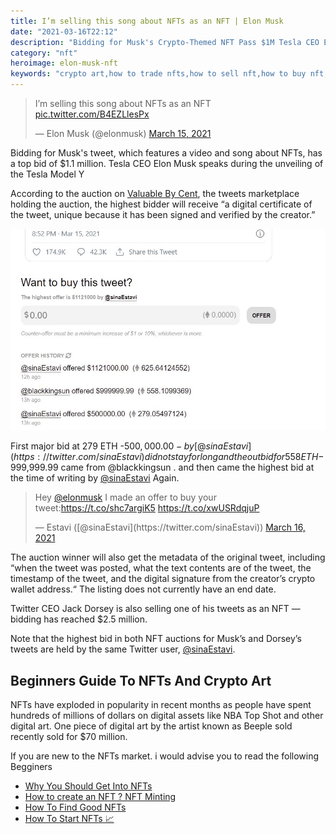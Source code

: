 ```yaml
---
title: I’m selling this song about NFTs as an NFT | Elon Musk
date: "2021-03-16T22:12"
description: "Bidding for Musk's Crypto-Themed NFT Pass $1M Tesla CEO Elon Musk speaks during the unveiling of the Tesla Model Y"
category: "nft"
heroimage: elon-musk-nft
keywords: "crypto art,how to trade nfts,how to sell nft,how to buy nft,sell nft,buy nft,trade nft"
---
```


<div class="center-it">

<blockquote class="twitter-tweet"><p lang="en" dir="ltr">I’m selling this song about NFTs as an NFT <a href="https://t.co/B4EZLlesPx">pic.twitter.com/B4EZLlesPx</a></p>&mdash; Elon Musk (@elonmusk) <a href="https://twitter.com/elonmusk/status/1371549960030842893?ref_src=twsrc%5Etfw">March 15, 2021</a></blockquote>

</div>

Bidding for Musk's tweet, which features a video and song about NFTs, has a top bid of $1.1 million. Tesla CEO Elon Musk speaks during the unveiling of the Tesla Model Y

According to the auction on [Valuable By Cent](https://v.cent.co/), the tweets marketplace holding the auction, the highest bidder will receive “a digital certificate of the tweet, unique because it has been signed and verified by the creator.”

<div class="box-shadow">

![Elon Musk Tweet Auction](./elon-musk-nft-auction.JPG)

</div>

First major bid at 279 ETH -$500,000.00- by [@sinaEstavi](https://twitter.com/sinaEstavi) did not stay for long and the outbid for 558 ETH -$999,999.99 came from @blackkingsun . and then came the highest bid at the time of writing by [@sinaEstavi](https://twitter.com/sinaEstavi) Again.

<div class="center-it">

<blockquote class="twitter-tweet"><p lang="en" dir="ltr">Hey <a href="https://twitter.com/elonmusk?ref_src=twsrc%5Etfw">@elonmusk</a> I made an offer to buy your tweet:<a href="https://t.co/shc7argiK5">https://t.co/shc7argiK5</a> <a href="https://t.co/xwUSRdqjuP">https://t.co/xwUSRdqjuP</a></p>&mdash; Estavi ([@sinaEstavi](https://twitter.com/sinaEstavi)) <a href="https://twitter.com/sinaEstavi/status/1371622086943330304?ref_src=twsrc%5Etfw">March 16, 2021</a></blockquote>

</div>

The auction winner will also get the metadata of the original tweet, including “when the tweet was posted, what the text contents are of the tweet, the timestamp of the tweet, and the digital signature from the creator’s crypto wallet address.“ The listing does not currently have an end date.

Twitter CEO Jack Dorsey is also selling one of his tweets as an NFT — bidding has reached $2.5 million.

Note that the highest bid in both NFT auctions for Musk’s and Dorsey’s tweets are held by the same Twitter user, [@sinaEstavi](https://twitter.com/sinaEstavi).

## Beginners Guide To NFTs And Crypto Art

NFTs have exploded in popularity in recent months as people have spent hundreds of millions of dollars on digital assets like NBA Top Shot and other digital art. One piece of digital art by the artist known as Beeple sold recently sold for $70 million.

If you are new to the NFTs market. i would advise you to read the following
Begginers

- [Why You Should Get Into NFTs](/nfts/get-into-nfts/)
- [How to create an NFT ? NFT Minting](/nfts/how-to-mint/)
- [How To Find Good NFTs](/nfts/valuable-nfts/)
- [How To Start NFTs 📈](/nfts/how-to-start)
